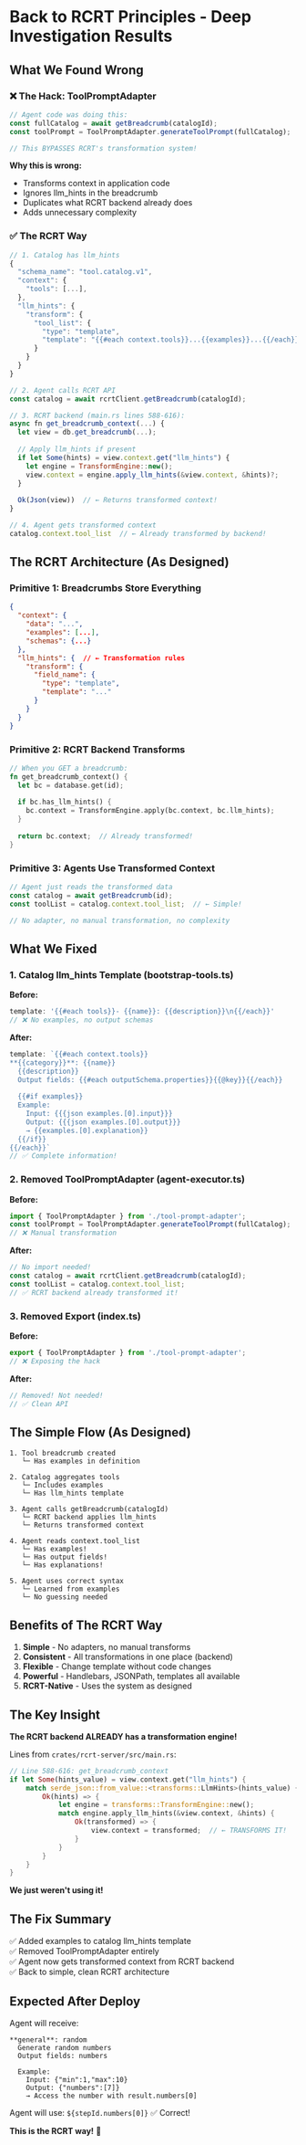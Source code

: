# Back to RCRT Principles - Deep Investigation Results

## What We Found Wrong

### ❌ The Hack: ToolPromptAdapter
```javascript
// Agent code was doing this:
const fullCatalog = await getBreadcrumb(catalogId);
const toolPrompt = ToolPromptAdapter.generateToolPrompt(fullCatalog);  // ← BYPASS!

// This BYPASSES RCRT's transformation system!
```

**Why this is wrong:**
- Transforms context in application code
- Ignores llm_hints in the breadcrumb
- Duplicates what RCRT backend already does
- Adds unnecessary complexity

### ✅ The RCRT Way

```javascript
// 1. Catalog has llm_hints
{
  "schema_name": "tool.catalog.v1",
  "context": {
    "tools": [...],
  },
  "llm_hints": {
    "transform": {
      "tool_list": {
        "type": "template",
        "template": "{{#each context.tools}}...{{examples}}...{{/each}}"
      }
    }
  }
}

// 2. Agent calls RCRT API
const catalog = await rcrtClient.getBreadcrumb(catalogId);

// 3. RCRT backend (main.rs lines 588-616):
async fn get_breadcrumb_context(...) {
  let view = db.get_breadcrumb(...);
  
  // Apply llm_hints if present
  if let Some(hints) = view.context.get("llm_hints") {
    let engine = TransformEngine::new();
    view.context = engine.apply_llm_hints(&view.context, &hints)?;
  }
  
  Ok(Json(view))  // ← Returns transformed context!
}

// 4. Agent gets transformed context
catalog.context.tool_list  // ← Already transformed by backend!
```

## The RCRT Architecture (As Designed)

### Primitive 1: Breadcrumbs Store Everything
```json
{
  "context": {
    "data": "...",
    "examples": [...],
    "schemas": {...}
  },
  "llm_hints": {  // ← Transformation rules
    "transform": {
      "field_name": {
        "type": "template",
        "template": "..."
      }
    }
  }
}
```

### Primitive 2: RCRT Backend Transforms
```rust
// When you GET a breadcrumb:
fn get_breadcrumb_context() {
  let bc = database.get(id);
  
  if bc.has_llm_hints() {
    bc.context = TransformEngine.apply(bc.context, bc.llm_hints);
  }
  
  return bc.context;  // Already transformed!
}
```

### Primitive 3: Agents Use Transformed Context
```javascript
// Agent just reads the transformed data
const catalog = await getBreadcrumb(id);
const toolList = catalog.context.tool_list;  // ← Simple!

// No adapter, no manual transformation, no complexity
```

## What We Fixed

### 1. Catalog llm_hints Template (bootstrap-tools.ts)

**Before:**
```javascript
template: '{{#each tools}}- {{name}}: {{description}}\n{{/each}}'
// ❌ No examples, no output schemas
```

**After:**
```javascript
template: `{{#each context.tools}}
**{{category}}**: {{name}}
  {{description}}
  Output fields: {{#each outputSchema.properties}}{{@key}}{{/each}}
  
  {{#if examples}}
  Example:
    Input: {{{json examples.[0].input}}}
    Output: {{{json examples.[0].output}}}
    → {{examples.[0].explanation}}
  {{/if}}
{{/each}}`
// ✅ Complete information!
```

### 2. Removed ToolPromptAdapter (agent-executor.ts)

**Before:**
```javascript
import { ToolPromptAdapter } from './tool-prompt-adapter';
const toolPrompt = ToolPromptAdapter.generateToolPrompt(fullCatalog);
// ❌ Manual transformation
```

**After:**
```javascript
// No import needed!
const catalog = await rcrtClient.getBreadcrumb(catalogId);
const toolList = catalog.context.tool_list;
// ✅ RCRT backend already transformed it!
```

### 3. Removed Export (index.ts)

**Before:**
```javascript
export { ToolPromptAdapter } from './tool-prompt-adapter';
// ❌ Exposing the hack
```

**After:**
```javascript
// Removed! Not needed!
// ✅ Clean API
```

## The Simple Flow (As Designed)

```
1. Tool breadcrumb created
   └─ Has examples in definition
   
2. Catalog aggregates tools
   └─ Includes examples
   └─ Has llm_hints template
   
3. Agent calls getBreadcrumb(catalogId)
   └─ RCRT backend applies llm_hints
   └─ Returns transformed context
   
4. Agent reads context.tool_list
   └─ Has examples!
   └─ Has output fields!
   └─ Has explanations!
   
5. Agent uses correct syntax
   └─ Learned from examples
   └─ No guessing needed
```

## Benefits of The RCRT Way

1. **Simple** - No adapters, no manual transforms
2. **Consistent** - All transformations in one place (backend)
3. **Flexible** - Change template without code changes
4. **Powerful** - Handlebars, JSONPath, templates all available
5. **RCRT-Native** - Uses the system as designed

## The Key Insight

**The RCRT backend ALREADY has a transformation engine!**

Lines from `crates/rcrt-server/src/main.rs`:
```rust
// Line 588-616: get_breadcrumb_context
if let Some(hints_value) = view.context.get("llm_hints") {
    match serde_json::from_value::<transforms::LlmHints>(hints_value) {
        Ok(hints) => {
            let engine = transforms::TransformEngine::new();
            match engine.apply_llm_hints(&view.context, &hints) {
                Ok(transformed) => {
                    view.context = transformed;  // ← TRANSFORMS IT!
                }
            }
        }
    }
}
```

**We just weren't using it!**

## The Fix Summary

✅ Added examples to catalog llm_hints template  
✅ Removed ToolPromptAdapter entirely  
✅ Agent now gets transformed context from RCRT backend  
✅ Back to simple, clean RCRT architecture

## Expected After Deploy

Agent will receive:
```
**general**: random
  Generate random numbers
  Output fields: numbers
  
  Example:
    Input: {"min":1,"max":10}
    Output: {"numbers":[7]}
    → Access the number with result.numbers[0]
```

Agent will use: `${stepId.numbers[0]}` ✅ Correct!

**This is the RCRT way!** 🎯

